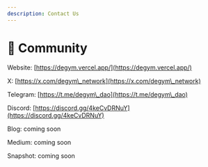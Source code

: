 ```yaml
---
description: Contact Us
---
```


# 📣 Community

Website: [https://degym.vercel.app/](https://degym.vercel.app/)

X: [https://x.com/degym\_network](https://x.com/degym\_network)

Telegram: [https://t.me/degym\_dao](https://t.me/degym\_dao)

Discord: [https://discord.gg/4keCvDRNuY](https://discord.gg/4keCvDRNuY)

Blog: coming soon

Medium: coming soon

Snapshot: coming soon
